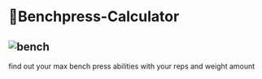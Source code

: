 # 💪Benchpress-Calculator
![bench](https://github.com/GeorgeStoic/Benchpress-Calculator/assets/121515528/72f832ce-d16e-4368-93f5-16492eeace23)
--------------------------------------------------------------------------
find out your max bench press abilities with your reps and weight amount


